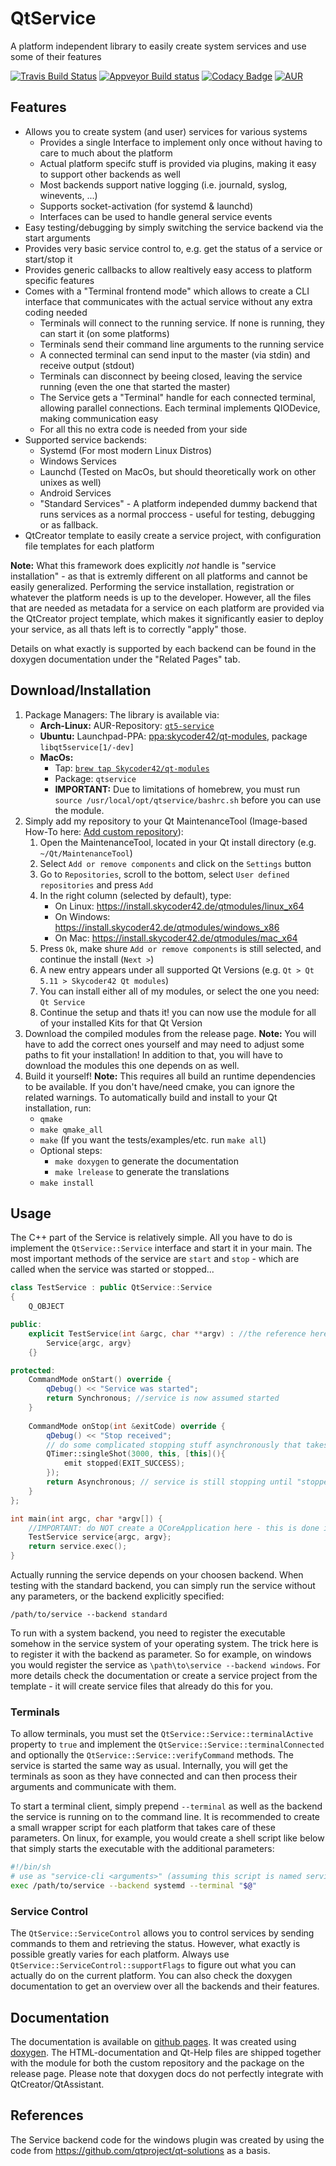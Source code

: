 # QtService
A platform independent library to easily create system services and use some of their features

[![Travis Build Status](https://travis-ci.org/Skycoder42/QtService.svg?branch=master)](https://travis-ci.org/Skycoder42/QtService)
[![Appveyor Build status](https://ci.appveyor.com/api/projects/status/6mag0932qeloxuru?svg=true)](https://ci.appveyor.com/project/Skycoder42/qtservice)
[![Codacy Badge](https://api.codacy.com/project/badge/Grade/8596bb56c0df40c0bba7ddd28da65fee)](https://www.codacy.com/app/Skycoder42/QtService)
[![AUR](https://img.shields.io/aur/version/qt5-service.svg)](https://aur.archlinux.org/packages/qt5-service/)

## Features
- Allows you to create system (and user) services for various systems
	- Provides a single Interface to implement only once without having to care to much about the platform
	- Actual platform specifc stuff is provided via plugins, making it easy to support other backends as well
	- Most backends support native logging (i.e. journald, syslog, winevents, ...)
	- Supports socket-activation (for systemd & launchd)
	- Interfaces can be used to handle general service events
- Easy testing/debugging by simply switching the service backend via the start arguments
- Provides very basic service control to, e.g. get the status of a service or start/stop it
- Provides generic callbacks to allow realtively easy access to platform specific features
- Comes with a "Terminal frontend mode" which allows to create a CLI interface that communicates with the actual service without any extra coding needed
	- Terminals will connect to the running service. If none is running, they can start it (on some platforms)
	- Terminals send their command line arguments to the running service
	- A connected terminal can send input to the master (via stdin) and receive output (stdout)
	- Terminals can disconnect by beeing closed, leaving the service running (even the one that started the master)
	- The Service gets a "Terminal" handle for each connected terminal, allowing parallel connections. Each terminal implements QIODevice, making communication easy
	- For all this no extra code is needed from your side
- Supported service backends:
	- Systemd (For most modern Linux Distros)
	- Windows Services
	- Launchd (Tested on MacOs, but should theoretically work on other unixes as well)
	- Android Services
	- "Standard Services" - A platform independed dummy backend that runs services as a normal proccess - useful for testing, debugging or as fallback.
- QtCreator template to easily create a service project, with configuration file templates for each platform

**Note:** What this framework does explicitly *not* handle is "service installation" - as that is extremly different on all platforms and cannot be easily generalized. Performing the service installation, registration or whatever the platform needs is up to the developer. However, all the files that are needed as metadata for a service on each platform are provided via the QtCreator project template, which makes it significantly easier to deploy your service, as all thats left is to correctly "apply" those.

Details on what exactly is supported by each backend can be found in the doxygen documentation under the "Related Pages" tab.

## Download/Installation
1. Package Managers: The library is available via:
	- **Arch-Linux:** AUR-Repository: [`qt5-service`](https://aur.archlinux.org/packages/qt5-service/)
	- **Ubuntu:** Launchpad-PPA: [ppa:skycoder42/qt-modules](https://launchpad.net/~skycoder42/+archive/ubuntu/qt-modules), package `libqt5service[1/-dev]`
	- **MacOs:**
		- Tap: [`brew tap Skycoder42/qt-modules`](https://github.com/Skycoder42/homebrew-qt-modules)
		- Package: `qtservice`
		- **IMPORTANT:** Due to limitations of homebrew, you must run `source /usr/local/opt/qtservice/bashrc.sh` before you can use the module.
2. Simply add my repository to your Qt MaintenanceTool (Image-based How-To here: [Add custom repository](https://github.com/Skycoder42/QtModules/blob/master/README.md#add-my-repositories-to-qt-maintenancetool)):
	1. Open the MaintenanceTool, located in your Qt install directory (e.g. `~/Qt/MaintenanceTool`)
	2. Select `Add or remove components` and click on the `Settings` button
	3. Go to `Repositories`, scroll to the bottom, select `User defined repositories` and press `Add`
	4. In the right column (selected by default), type:
		- On Linux: https://install.skycoder42.de/qtmodules/linux_x64
		- On Windows: https://install.skycoder42.de/qtmodules/windows_x86
		- On Mac: https://install.skycoder42.de/qtmodules/mac_x64
	5. Press `Ok`, make shure `Add or remove components` is still selected, and continue the install (`Next >`)
	6. A new entry appears under all supported Qt Versions (e.g. `Qt > Qt 5.11 > Skycoder42 Qt modules`)
	7. You can install either all of my modules, or select the one you need: `Qt Service`
	8. Continue the setup and thats it! you can now use the module for all of your installed Kits for that Qt Version
3. Download the compiled modules from the release page. **Note:** You will have to add the correct ones yourself and may need to adjust some paths to fit your installation! In addition to that, you will have to download the modules this one depends on as well.
4. Build it yourself! **Note:** This requires all build an runtime dependencies to be available. If you don't have/need cmake, you can ignore the related warnings. To automatically build and install to your Qt installation, run:
	- `qmake`
	- `make qmake_all`
	- `make` (If you want the tests/examples/etc. run `make all`)
	- Optional steps:
		- `make doxygen` to generate the documentation
		- `make lrelease` to generate the translations
	- `make install`

## Usage
The C++ part of the Service is relatively simple. All you have to do is implement the `QtService::Service` interface and start it in your main. The most important methods of the service are `start` and `stop` - which are called when the service was started or stopped...

```.cpp
class TestService : public QtService::Service
{
	Q_OBJECT

public:
	explicit TestService(int &argc, char **argv) : //the reference here is important!
		Service{argc, argv}
	{}

protected:
	CommandMode onStart() override {
		qDebug() << "Service was started";
		return Synchronous; //service is now assumed started
	}
	
	CommandMode onStop(int &exitCode) override {
		qDebug() << "Stop received";
		// do some complicated stopping stuff asynchronously that takes some time...
		QTimer::singleShot(3000, this, [this](){
			emit stopped(EXIT_SUCCESS);
		});
		return Asynchronous; // service is still stopping until "stopped" has been emitted
	}
};

int main(int argc, char *argv[]) {
	//IMPORTANT: do NOT create a QCoreApplication here - this is done internally by the backends!
	TestService service{argc, argv};
	return service.exec();
}
```

Actually running the service depends on your choosen backend. When testing with the standard backend, you can simply run the service without any parameters, or the backend explicitly specified:

```
/path/to/service --backend standard
```

To run with a system backend, you need to register the executable somehow in the service system of your operating system. The trick here is to register it with the backend as parameter. So for example, on windows you would register the service as `\path\to\service --backend windows`. For more details check the documentation or create a service project from the template - it will create service files that already do this for you.

### Terminals
To allow terminals, you must set the `QtService::Service::terminalActive` property to `true` and implement the `QtService::Service::terminalConnected` and optionally the `QtService::Service::verifyCommand` methods. The service is started the same way as usual. Internally, you will get the terminals as soon as they have connected and can then process their arguments and communicate with them.

To start a terminal client, simply prepend `--terminal` as well as the backend the service is running on to the command line. It is recommended to create a small wrapper script for each platform that takes care of these parameters. On linux, for example, you would create a shell script like below that simply starts the executable with the additional parameters:

```.sh
#!/bin/sh
# use as "service-cli <arguments>" (assuming this script is named service-cli)
exec /path/to/service --backend systemd --terminal "$@"
```

### Service Control
The `QtService::ServiceControl` allows you to control services by sending commands to them and retrieving the status. However, what exactly is possible greatly varies for each platform. Always use `QtService::ServiceControl::supportFlags` to figure out what you can actually do on the current platform. You can also check the doxygen documentation to get an overview over all the backends and their features.

## Documentation
The documentation is available on [github pages](https://skycoder42.github.io/QtService/). It was created using [doxygen](http://www.doxygen.org/). The HTML-documentation and Qt-Help files are shipped together with the module for both the custom repository and the package on the release page. Please note that doxygen docs do not perfectly integrate with QtCreator/QtAssistant.

## References
The Service backend code for the windows plugin was created by using the code from https://github.com/qtproject/qt-solutions as a basis.
